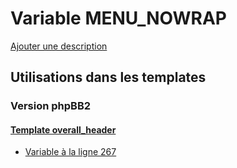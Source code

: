 # Variable MENU_NOWRAP
[Ajouter une description](https://fa-tvars.appspot.com/var/MENU_NOWRAP)

## Utilisations dans les templates

### Version phpBB2

#### [Template overall_header](subsilver/overall_header.md)
* [Variable &agrave; la ligne 267](../subsilver/overall_header.tpl#L267)